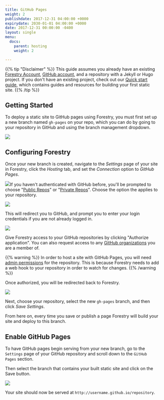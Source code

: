 ```yaml
---
title: GitHub Pages
weight: 2
publishdate: 2017-12-31 04:00:00 +0000
expirydate: 2030-01-01 04:00:00 +0000
date: 2017-12-31 00:00:00 -0400
layout: single
menu:
  docs:
    parent: hosting
    weight: 2

---
```

{{% tip "Disclaimer" %}}
This guide assumes you already have an existing [Forestry Account](https://app.forestry.io/signup), [GitHub account](https://github.com/signup), and a repository with a Jekyll or Hugo project. If you don't have an existing project, check out our [Quick start guide](/docs/welcome/quick-start), which contains guides and resources for building your first static site.
{{% /tip %}}

## Getting Started

To deploy a static site to GitHub pages using Forestry, you must first set up a new branch named `gh-pages` on your repo, which you can do by going to your repository in GitHub and using the branch management dropdown.

![](/uploads/2018/01/github-gh-pages-settings.png)

## Configuring Forestry

Once your new branch is created, navigate to the _Settings_ page of your site in Forestry, click the _Hosting_ tab, and set the _Connection_ option to _GitHub Pages_.

![](/uploads/2018/01/29.png)If you haven't authenticated with GitHub before, you'll be prompted to choose "[Public Repos](https://help.github.com/articles/making-a-private-repository-public/)" or "[Private Repos](https://help.github.com/articles/making-a-public-repository-private/)". Choose the option the applies to your repository.

![](/uploads/2018/01/1.png)

This will redirect you to GitHub, and prompt you to enter your login credentials if you are not already logged in.

![](/uploads/2018/01/45.png)

Give Forestry access to your GitHub repositories by clicking "Authorize application". You can also request access to any [GitHub organizations](#importing-from-a-github-organiation) you are a member of.

{{% warning %}}
In order to host a site with GitHub Pages, you will need [admin permissions](https://help.github.com/articles/repository-permission-levels-for-an-organization/) for the repository. This is because Forestry needs to add a web hook to your repository in order to watch for changes.
{{% /warning %}}

Once authorized, you will be redirected back to Forestry.

![](/uploads/2018/01/43.png)

Next, choose your repository, select the new `gh-pages` branch, and then click _Save Settings_.

From here on, every time you save or publish a page Forestry will build your site and deploy to this branch.

## Enable GitHub Pages

To have GitHub pages begin serving from your new branch, go to the `Settings` page of your GitHub repository and scroll down to the `GitHub Pages` section.

Then select the branch that contains your built static site and click on the Save button.

![](/uploads/2018/01/41.png)

Your site should now be served at `http://username.github.io/repository`.